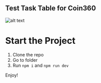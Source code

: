 ## Test Task Table for Coin360
![alt text](https://findvectorlogo.com/wp-content/uploads/2019/11/coin360-vector-logo.png)

# Start the Project
1. Clone the repo
2. Go to folder
3. Run `npm i` and `npm run dev`


Enjoy!

